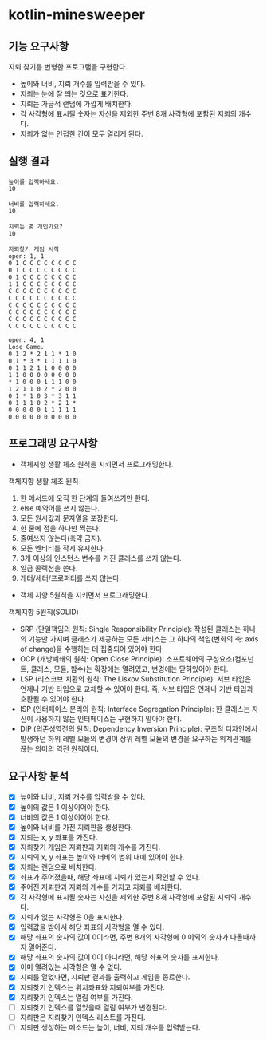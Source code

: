 # kotlin-minesweeper

## 기능 요구사항
지뢰 찾기를 변형한 프로그램을 구현한다.
- 높이와 너비, 지뢰 개수를 입력받을 수 있다.
- 지뢰는 눈에 잘 띄는 것으로 표기한다.
- 지뢰는 가급적 랜덤에 가깝게 배치한다.
- 각 사각형에 표시될 숫자는 자신을 제외한 주변 8개 사각형에 포함된 지뢰의 개수다.
- 지뢰가 없는 인접한 칸이 모두 열리게 된다.

## 실행 결과
```
높이를 입력하세요.
10

너비를 입력하세요.
10

지뢰는 몇 개인가요?
10

지뢰찾기 게임 시작
open: 1, 1
0 1 C C C C C C C C
0 1 C C C C C C C C
0 1 C C C C C C C C
1 1 C C C C C C C C
C C C C C C C C C C
C C C C C C C C C C
C C C C C C C C C C
C C C C C C C C C C
C C C C C C C C C C
C C C C C C C C C C

open: 4, 1
Lose Game.
0 1 2 * 2 1 1 * 1 0
0 1 * 3 * 1 1 1 1 0
0 1 1 2 1 1 0 0 0 0
1 1 0 0 0 0 0 0 0 0
* 1 0 0 0 1 1 1 0 0
1 2 1 1 0 2 * 2 0 0
0 1 * 1 0 3 * 3 1 1
0 1 1 1 0 2 * 2 1 *
0 0 0 0 0 1 1 1 1 1
0 0 0 0 0 0 0 0 0 0
```

## 프로그래밍 요구사항
- 객체지향 생활 체조 원칙을 지키면서 프로그래밍한다.

객체지향 생활 체조 원칙
1. 한 메서드에 오직 한 단계의 들여쓰기만 한다.
2. else 예약어를 쓰지 않는다.
3. 모든 원시값과 문자열을 포장한다.
4. 한 줄에 점을 하나만 찍는다.
5. 줄여쓰지 않는다(축약 금지).
6. 모든 엔티티를 작게 유지한다.
7. 3개 이상의 인스턴스 변수를 가진 클래스를 쓰지 않는다.
8. 일급 콜렉션을 쓴다.
9. 게터/세터/프로퍼티를 쓰지 않는다.

- 객체 지향 5원칙을 지키면서 프로그래밍한다.

객체지향 5원칙(SOLID)
- SRP (단일책임의 원칙: Single Responsibility Principle): 작성된 클래스는 하나의 기능만 가지며 클래스가 제공하는 모든 서비스는 그 하나의 책임(변화의 축: axis of change)을 수행하는 데 집중되어 있어야 한다
- OCP (개방폐쇄의 원칙: Open Close Principle): 소프트웨어의 구성요소(컴포넌트, 클래스, 모듈, 함수)는 확장에는 열려있고, 변경에는 닫혀있어야 한다.
- LSP (리스코브 치환의 원칙: The Liskov Substitution Principle): 서브 타입은 언제나 기반 타입으로 교체할 수 있어야 한다. 즉, 서브 타입은 언제나 기반 타입과 호환될 수 있어야 한다.
- ISP (인터페이스 분리의 원칙: Interface Segregation Principle): 한 클래스는 자신이 사용하지 않는 인터페이스는 구현하지 말아야 한다.
- DIP (의존성역전의 원칙: Dependency Inversion Principle): 구조적 디자인에서 발생하던 하위 레벨 모듈의 변경이 상위 레벨 모듈의 변경을 요구하는 위계관계를 끊는 의미의 역전 원칙이다.


## 요구사항 분석
- [x] 높이와 너비, 지뢰 개수를 입력받을 수 있다.
- [x] 높이의 값은 1 이상이어야 한다.
- [x] 너비의 값은 1 이상이어야 한다.
- [x] 높이와 너비를 가진 지뢰판을 생성한다.
- [x] 지뢰는 x, y 좌표를 가진다.
- [x] 지뢰찾기 게임은 지뢰판과 지뢰의 개수를 가진다.
- [x] 지뢰의 x, y 좌표는 높이와 너비의 범위 내에 있어야 한다.
- [x] 지뢰는 랜덤으로 배치한다.
- [x] 좌표가 주어졌을때, 해당 좌표에 지뢰가 있는지 확인할 수 있다.
- [x] 주어진 지뢰판과 지뢰의 개수를 가지고 지뢰를 배치한다.
- [x] 각 사각형에 표시될 숫자는 자신을 제외한 주변 8개 사각형에 포함된 지뢰의 개수다.
- [x] 지뢰가 없는 사각형은 0을 표시한다.
- [x] 입력값을 받아서 해당 좌표의 사각형을 열 수 있다.
- [x] 해당 좌표의 숫자의 값이 0이라면, 주변 8개의 사각형에 0 이외의 숫자가 나올때까지 열어준다.
- [x] 해당 좌표의 숫자의 값이 0이 아니라면, 해당 좌표의 숫자를 표시한다.
- [x] 이미 열려있는 사각형은 열 수 없다.
- [x] 지뢰를 열었다면, 지뢰판 결과를 출력하고 게임을 종료한다.
- [x] 지뢰찾기 인덱스는 위치좌표와 지뢰여부를 가진다.
- [x] 지뢰찾기 인덱스는 열림 여부를 가진다.
- [ ] 지뢰찾기 인덱스를 열었을때 열림 여부가 변경된다.
- [ ] 지뢰판은 지뢰찾기 인덱스 리스트를 가진다.
- [ ] 지뢰판 생성하는 메소드는 높이, 너비, 지뢰 개수를 입력받는다.